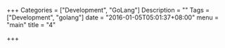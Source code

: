 +++
Categories = ["Development", "GoLang"]
Description = ""
Tags = ["Development", "golang"]
date = "2016-01-05T05:01:37+08:00"
menu = "main"
title = "4"

+++

